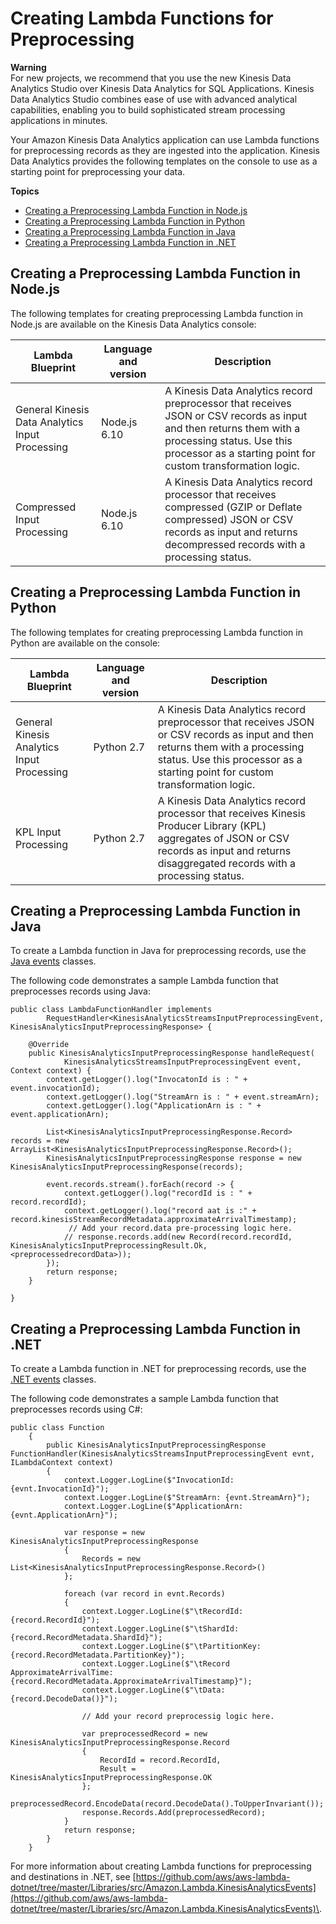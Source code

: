 # Creating Lambda Functions for Preprocessing<a name="lambda-preprocessing-functions"></a>

**Warning**  
For new projects, we recommend that you use the new Kinesis Data Analytics Studio over Kinesis Data Analytics for SQL Applications\. Kinesis Data Analytics Studio combines ease of use with advanced analytical capabilities, enabling you to build sophisticated stream processing applications in minutes\.

Your Amazon Kinesis Data Analytics application can use Lambda functions for preprocessing records as they are ingested into the application\. Kinesis Data Analytics provides the following templates on the console to use as a starting point for preprocessing your data\.

**Topics**
+ [Creating a Preprocessing Lambda Function in Node\.js](#lambda-preprocessing-functions-nodejs)
+ [Creating a Preprocessing Lambda Function in Python](#lambda-preprocessing-functions-python)
+ [Creating a Preprocessing Lambda Function in Java](#lambda-preprocessing-functions-java)
+ [Creating a Preprocessing Lambda Function in \.NET](#lambda-preprocessing-functions-net)

## Creating a Preprocessing Lambda Function in Node\.js<a name="lambda-preprocessing-functions-nodejs"></a>

The following templates for creating preprocessing Lambda function in Node\.js are available on the Kinesis Data Analytics console:


| Lambda Blueprint | Language and version | Description | 
| --- | --- | --- | 
| General Kinesis Data Analytics Input Processing  | Node\.js 6\.10 |  A Kinesis Data Analytics record preprocessor that receives JSON or CSV records as input and then returns them with a processing status\. Use this processor as a starting point for custom transformation logic\.  | 
| Compressed Input Processing | Node\.js 6\.10 | A Kinesis Data Analytics record processor that receives compressed \(GZIP or Deflate compressed\) JSON or CSV records as input and returns decompressed records with a processing status\. | 

## Creating a Preprocessing Lambda Function in Python<a name="lambda-preprocessing-functions-python"></a>

The following templates for creating preprocessing Lambda function in Python are available on the console:


| Lambda Blueprint | Language and version | Description | 
| --- | --- | --- | 
| General Kinesis Analytics Input Processing  | Python 2\.7 |  A Kinesis Data Analytics record preprocessor that receives JSON or CSV records as input and then returns them with a processing status\. Use this processor as a starting point for custom transformation logic\.  | 
| KPL Input Processing | Python 2\.7 | A Kinesis Data Analytics record processor that receives Kinesis Producer Library \(KPL\) aggregates of JSON or CSV records as input and returns disaggregated records with a processing status\.  | 

## Creating a Preprocessing Lambda Function in Java<a name="lambda-preprocessing-functions-java"></a>

To create a Lambda function in Java for preprocessing records, use the [Java events](https://github.com/aws/aws-lambda-java-libs/tree/master/aws-lambda-java-events/src/main/java/com/amazonaws/services/lambda/runtime/events) classes\.

The following code demonstrates a sample Lambda function that preprocesses records using Java:

```
public class LambdaFunctionHandler implements
        RequestHandler<KinesisAnalyticsStreamsInputPreprocessingEvent, KinesisAnalyticsInputPreprocessingResponse> {

    @Override
    public KinesisAnalyticsInputPreprocessingResponse handleRequest(
            KinesisAnalyticsStreamsInputPreprocessingEvent event, Context context) {
        context.getLogger().log("InvocatonId is : " + event.invocationId);
        context.getLogger().log("StreamArn is : " + event.streamArn);
        context.getLogger().log("ApplicationArn is : " + event.applicationArn);

        List<KinesisAnalyticsInputPreprocessingResponse.Record> records = new ArrayList<KinesisAnalyticsInputPreprocessingResponse.Record>();
        KinesisAnalyticsInputPreprocessingResponse response = new KinesisAnalyticsInputPreprocessingResponse(records);

        event.records.stream().forEach(record -> {
            context.getLogger().log("recordId is : " + record.recordId);
            context.getLogger().log("record aat is :" + record.kinesisStreamRecordMetadata.approximateArrivalTimestamp);
             // Add your record.data pre-processing logic here.                               
            // response.records.add(new Record(record.recordId, KinesisAnalyticsInputPreprocessingResult.Ok, <preprocessedrecordData>));
        });
        return response;
    }

}
```

## Creating a Preprocessing Lambda Function in \.NET<a name="lambda-preprocessing-functions-net"></a>

To create a Lambda function in \.NET for preprocessing records, use the [\.NET events](https://github.com/aws/aws-lambda-dotnet/tree/master/Libraries/src/Amazon.Lambda.KinesisAnalyticsEvents) classes\.

The following code demonstrates a sample Lambda function that preprocesses records using C\#:

```
public class Function
    {
        public KinesisAnalyticsInputPreprocessingResponse FunctionHandler(KinesisAnalyticsStreamsInputPreprocessingEvent evnt, ILambdaContext context)
        {
            context.Logger.LogLine($"InvocationId: {evnt.InvocationId}");
            context.Logger.LogLine($"StreamArn: {evnt.StreamArn}");
            context.Logger.LogLine($"ApplicationArn: {evnt.ApplicationArn}");

            var response = new KinesisAnalyticsInputPreprocessingResponse
            {
                Records = new List<KinesisAnalyticsInputPreprocessingResponse.Record>()
            };

            foreach (var record in evnt.Records)
            {
                context.Logger.LogLine($"\tRecordId: {record.RecordId}");
                context.Logger.LogLine($"\tShardId: {record.RecordMetadata.ShardId}");
                context.Logger.LogLine($"\tPartitionKey: {record.RecordMetadata.PartitionKey}");
                context.Logger.LogLine($"\tRecord ApproximateArrivalTime: {record.RecordMetadata.ApproximateArrivalTimestamp}");
                context.Logger.LogLine($"\tData: {record.DecodeData()}");

                // Add your record preprocessig logic here.

                var preprocessedRecord = new KinesisAnalyticsInputPreprocessingResponse.Record
                {
                    RecordId = record.RecordId,
                    Result = KinesisAnalyticsInputPreprocessingResponse.OK
                };
                preprocessedRecord.EncodeData(record.DecodeData().ToUpperInvariant());
                response.Records.Add(preprocessedRecord);
            }
            return response;
        }
    }
```

For more information about creating Lambda functions for preprocessing and destinations in \.NET, see [https://github.com/aws/aws-lambda-dotnet/tree/master/Libraries/src/Amazon.Lambda.KinesisAnalyticsEvents](https://github.com/aws/aws-lambda-dotnet/tree/master/Libraries/src/Amazon.Lambda.KinesisAnalyticsEvents)\.